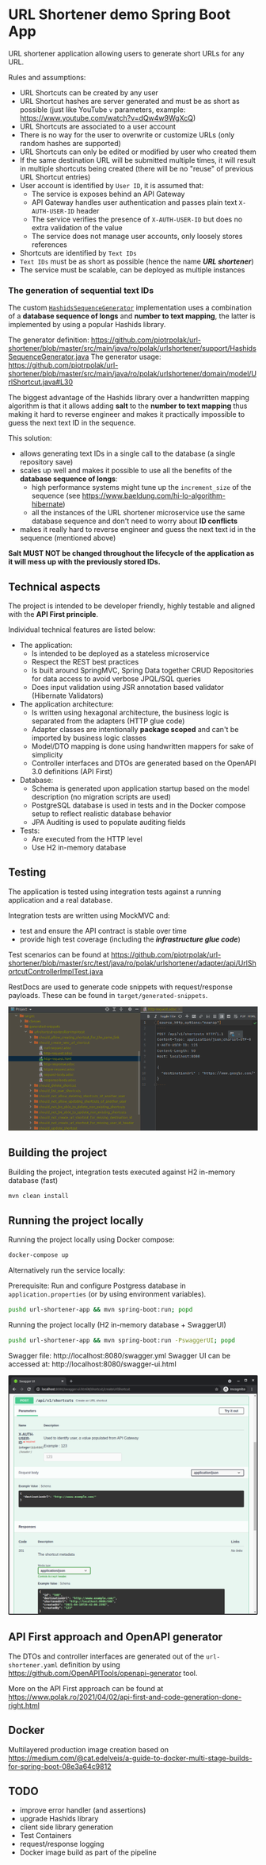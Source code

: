 # URL Shortener demo Spring Boot App

URL shortener application allowing users to generate short URLs for any URL.

Rules and assumptions:
- URL Shortcuts can be created by any user
- URL Shortcut hashes are server generated and must be as short as possible (just like YouTube `v` parameters, example: https://www.youtube.com/watch?v=dQw4w9WgXcQ)
- URL Shortcuts are associated to a user account
- There is no way for the user to overwrite or customize URLs (only random hashes are supported)
- URL Shortcuts can only be edited or modified by user who created them
- If the same destination URL will be submitted multiple times, it will result in multiple shortcuts being created
  (there will be no "reuse" of previous URL Shortcut entries)
- User account is identified by `User ID`, it is assumed that:
  - The service is exposes behind an API Gateway
  - API Gateway handles user authentication and passes plain text `X-AUTH-USER-ID` header
  - The service verifies the presence of `X-AUTH-USER-ID` but does no extra validation of the value
  - The service does not manage user accounts, only loosely stores references
- Shortcuts are identified by `Text IDs`
- `Text IDs` must be as short as possible (hence the name ***URL shortener***)
- The service must be scalable, can be deployed as multiple instances

### The generation of sequential text IDs

The custom [`HashidsSequenceGenerator`]() implementation uses a combination of a **database sequence of longs**
and **number to text mapping**, the latter is implemented by using a popular Hashids library.

The generator definition: https://github.com/piotrpolak/url-shortener/blob/master/src/main/java/ro/polak/urlshortener/support/HashidsSequenceGenerator.java
The generator usage: https://github.com/piotrpolak/url-shortener/blob/master/src/main/java/ro/polak/urlshortener/domain/model/UrlShortcut.java#L30

The biggest advantage of the Hashids library over a handwritten mapping algorithm is that it allows adding **salt**
to the **number to text mapping** thus making it hard to reverse engineer and makes it practically impossible
to guess the next text ID in the sequence.

This solution:
- allows generating text IDs in a single call to the database (a single repository save)
- scales up well and makes it possible to use all the benefits of the **database sequence of longs**:
  - high performance systems might tune up the `increment_size` of the sequence (see https://www.baeldung.com/hi-lo-algorithm-hibernate)
  - all the instances of the URL shortener microservice use the same database sequence and don't need to worry about **ID conflicts**
- makes it really hard to reverse engineer and guess the next text id in the sequence (mentioned above)

**Salt MUST NOT be changed throughout the lifecycle of the application as it will mess up with the previously stored IDs.**
  
## Technical aspects

The project is intended to be developer friendly, highly testable and aligned with the **API First principle**.

Individual technical features are listed below:

- The application:
  - Is intended to be deployed as a stateless microservice
  - Respect the REST best practices
  - Is built around SpringMVC, Spring Data together CRUD Repositories for data access to avoid verbose JPQL/SQL queries
  - Does input validation using JSR annotation based validator (Hibernate Validators)
- The application architecture:
  - Is written using hexagonal architecture, the business logic is separated from the adapters (HTTP glue code)
  - Adapter classes are intentionally **package scoped** and can't be imported by business logic classes
  - Model/DTO mapping is done using handwritten mappers for sake of simplicity
  - Controller interfaces and DTOs are generated based on the OpenAPI 3.0 definitions (API First)
- Database:
  - Schema is generated upon application startup based on the model description (no migration scripts are used)
  - PostgreSQL database is used in tests and in the Docker compose setup to reflect realistic database behavior
  - JPA Auditing is used to populate auditing fields
- Tests:
  - Are executed from the HTTP level
  - Use H2 in-memory database

## Testing

The application is tested using integration tests against a running application and a real database.

Integration tests are written using MockMVC and:
- test and ensure the API contract is stable over time
- provide high test coverage (including the ***infrastructure glue code***)

Test scenarios can be found at https://github.com/piotrpolak/url-shortener/blob/master/src/test/java/ro/polak/urlshortener/adapter/api/UrlShortcutControllerImplTest.java

RestDocs are used to generate code snippets with request/response payloads. These can be found in `target/generated-snippets`.

![RestDocs](docs/restdocs.png)

## Building the project

Building the project, integration tests executed against H2 in-memory database (fast)
```bash
mvn clean install
```

## Running the project locally

Running the project locally using Docker compose:

```bash
docker-compose up
```

Alternatively run the service locally:

Prerequisite: Run and configure Postgress database in `application.properties` (or by using environment variables).

```bash
pushd url-shortener-app && mvn spring-boot:run; popd
```

Running the project locally (H2 in-memory database + SwaggerUI)
```bash
pushd url-shortener-app && mvn spring-boot:run -PswaggerUI; popd
```

Swagger file: http://localhost:8080/swagger.yml
Swagger UI can be accessed at: http://localhost:8080/swagger-ui.html

![Swagger UI](docs/swaggerui.png)


## API First approach and OpenAPI generator

The DTOs and controller interfaces are generated out of the `url-shortener.yaml` definition by using
https://github.com/OpenAPITools/openapi-generator tool.

More on the API First approach can be found at https://www.polak.ro/2021/04/02/api-first-and-code-generation-done-right.html

## Docker

Multilayered production image creation based on https://medium.com/@cat.edelveis/a-guide-to-docker-multi-stage-builds-for-spring-boot-08e3a64c9812

## TODO

- improve error handler (and assertions)
- upgrade Hashids library
- client side library generation
- Test Containers
- request/response logging
- Docker image build as part of the pipeline
